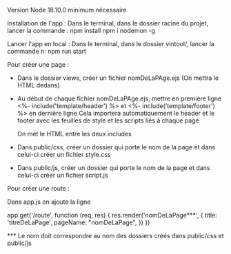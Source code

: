 Version Node 18.10.0 minimum nécessaire

Installation de l'app :
Dans le terminal, dans le dossier racine du projet, lancer la commande : npm install
npm i nodemon -g

Lancer l'app en local :
Dans le terminal, dans le dossier vintool/, lancer la commande n: npm run start


Pour créer une page :

- Dans le dossier views, créer un fichier nomDeLaPAge.ejs (On mettra le HTML dedans)

- Au début de chaque fichier nomDeLaPAge.ejs, mettre en première ligne <%- include('template/header') %>
  et <%- include('template/footer') %> en dernière ligne
  Cela importera automatiquement le header et le footer avec les feuilles de style et les scripts liés à chaque page

  On met le HTML entre les deux includes

- Dans public/css, créer un dossier qui porte le nom de la page et dans celui-ci créer un fichier style.css

- Dans public/js, créer un dossier qui porte le nom de la page et dans celui-ci créer un fichier script.js


Pour créer une route :

Dans app.js on ajoute la ligne

app.get('/route', function (req, res) {
    res.render('nomDeLaPage***', {
        title: 'titreDeLaPage',
        pageName: "nomDeLaPage",
    })
})

*** Le nom doit correspondre au nom des dossiers créés dans public/css et public/js



